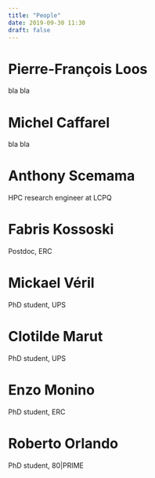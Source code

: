 ```yaml
---
title: "People"
date: 2019-09-30 11:30
draft: false
---
```


# Pierre-François Loos
bla bla

# Michel Caffarel
bla bla

# Anthony Scemama
HPC research engineer at LCPQ

# Fabris Kossoski
Postdoc, ERC

# Mickael Véril 
PhD student, UPS

# Clotilde Marut 
PhD student, UPS

# Enzo Monino 
PhD student, ERC

# Roberto Orlando 
PhD student, 80|PRIME
